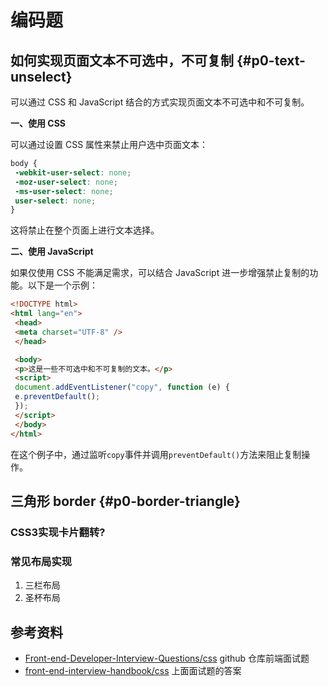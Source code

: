 # 编码题

## 如何实现页面文本不可选中，不可复制 {#p0-text-unselect}

可以通过 CSS 和 JavaScript 结合的方式实现页面文本不可选中和不可复制。

**一、使用 CSS**

可以通过设置 CSS 属性来禁止用户选中页面文本：

```css
body {
 -webkit-user-select: none;
 -moz-user-select: none;
 -ms-user-select: none;
 user-select: none;
}
```

这将禁止在整个页面上进行文本选择。

**二、使用 JavaScript**

如果仅使用 CSS 不能满足需求，可以结合 JavaScript 进一步增强禁止复制的功能。以下是一个示例：

```html
<!DOCTYPE html>
<html lang="en">
 <head>
 <meta charset="UTF-8" />
 </head>

 <body>
 <p>这是一些不可选中和不可复制的文本。</p>
 <script>
 document.addEventListener("copy", function (e) {
 e.preventDefault();
 });
 </script>
 </body>
</html>
```

在这个例子中，通过监听`copy`事件并调用`preventDefault()`方法来阻止复制操作。

## 三角形 border {#p0-border-triangle}




### CSS3实现卡片翻转?

### 常见布局实现

1. 三栏布局
2. 圣杯布局

## 参考资料

* [Front-end-Developer-Interview-Questions/css](https://h5bp.org/Front-end-Developer-Interview-Questions/questions/css-questions/) github 仓库前端面试题
* [front-end-interview-handbook/css](https://github.com/yangshun/front-end-interview-handbook/blob/master/Translations/Chinese/questions/css-questions.md) 上面面试题的答案
